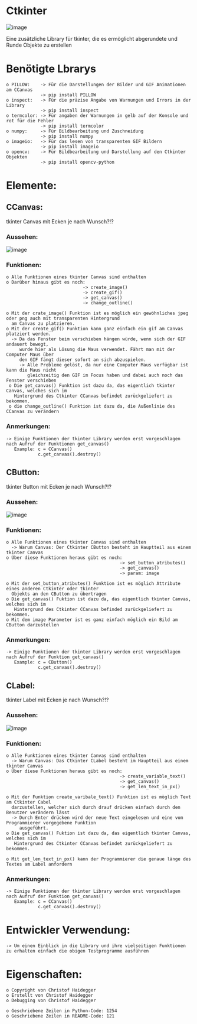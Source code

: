 # Ctkinter
![image](https://user-images.githubusercontent.com/87471423/127869456-eee11977-53ca-4191-aa4b-678895e60653.png)

Eine zusätzliche Library für tkinter, die es ermöglicht abgerundete und Runde Objekte zu erstellen


# Benötigte Lbrarys
    o PILLOW:    -> Für die Darstellungen der Bilder und GIF Animationen am CCanvas
                 -> pip install PILLOW
    o inspect:   -> Für die präzise Angabe von Warnungen und Errors in der Library
                 -> pip install inspect
    o termcolor: -> Für angaben der Warnungen in gelb auf der Konsole und rot für die Fehler
                 -> pip install termcolor
    o numpy:     -> Für Bildbearbeitung und Zuschneidung
                 -> pip install numpy
    o imageio:   -> Für das lesen von transparenten GIF Bildern
                 -> pip install imageio
    o opencv:    -> Für Bildbearbeitung und Darstellung auf den Ctkinter Objekten
                 -> pip install opencv-python



# Elemente:

## CCanvas:
tkinter Canvas mit Ecken je nach Wunsch?!?
### Aussehen:
![image](https://user-images.githubusercontent.com/87471423/127869405-95e09f3c-57b6-40ca-a302-734129a6e90a.png)

### Funktionen:
    o Alle Funktionen eines tkinter Canvas sind enthalten
    o Darüber hinaus gibt es noch:
                                 -> create_image()
                                 -> create_gif()
                                 -> get_canvas()
                                 -> change_outline()
                                 
    o Mit der crate_image() Funktion ist es möglich ein gewöhnliches jpeg oder png auch mit transparenten Hintergrund
      am Canvas zu platzieren.
    o Mit der create_gif() Funktion kann ganz einfach ein gif am Canvas platziert werden.
      -> Da das Fenster beim verschieben hängen würde, wenn sich der GIF andauert bewegt, 
         wurde hier als Lösung die Maus verwendet. Fährt man mit der Computer Maus über
         den GIF fängt dieser sofort an sich abzuspielen.
         -> Alle Probleme gelöst, da nur eine Computer Maus verfügbar ist kann die Maus nicht 
            gleichzeitig den GIF im Focus haben und dabei auch noch das Fenster verschieben
     o Die get_canvas() Funktion ist dazu da, das eigentlich tkinter Canvas, welches sich im 
       Hintergrund des Ctkinter CCanvas befindet zurückgeliefert zu bekommen.
     o die change_outline() Funktion ist dazu da, die Außenlinie des CCanvas zu verändern

### Anmerkungen:
    -> Einige Funktionen der tkinter Library werden erst vorgeschlagen nach Aufruf der Funktionen get_canvas()
       Example: c = CCanvas()
                c.get_canvas().destroy()
                

## CButton:
tkinter Button mit Ecken je nach Wunsch?!?
### Aussehen:
![image](https://user-images.githubusercontent.com/87471423/127872921-bcbad8a2-394e-4980-b6b3-ec79b7225e95.png)

### Funktionen:
    o Alle Funktionen eines tkinter Canvas sind enthalten
      -> Warum Canvas: Der Ctkinter CButton besteht im Hauptteil aus einem tkinter Canvas
    o Über diese Funktionen heraus gibt es noch:
                                               -> set_button_atributes()
                                               -> get_canvas()
                                               -> param: image
                                               
    o Mit der set_button_atributes() Funktion ist es möglich Attribute eines anderen Ctkinter oder tkinter 
      Objekts an den CButton zu übertragen
    o Die get_canvas() Fuktion ist dazu da, das eigentlich tkinter Canvas, welches sich im 
       Hintergrund des Ctkinter CCanvas befinded zurückgeliefert zu bekommen. 
    o Mit dem image Parameter ist es ganz einfach möglich ein Bild am CButton darzustellen

### Anmerkungen:
    -> Einige Funktionen der tkinter Library werden erst vorgeschlagen nach Aufruf der Funktion get_canvas()
       Example: c = CButton()
                c.get_canvas().destroy()


## CLabel:
tkinter Label mit Ecken je nach Wunsch?!?
### Aussehen:
![image](https://user-images.githubusercontent.com/87471423/127878962-532be04a-89b5-4367-83dc-4fc5ecd8a85e.png)


### Funktionen:
    o Alle Funktionen eines tkinter Canvas sind enthalten
      -> Warum Canvas: Das Ctkinter CLabel besteht im Hauptteil aus einem tkinter Canvas
    o Über diese Funktionen heraus gibt es noch:
                                               -> create_variable_text()
                                               -> get_canvas()
                                               -> get_len_text_in_px()
                                               
    o Mit der Funktion create_varibale_text() Funktion ist es möglich Text am Ctkinter Cabel
      darzustellen, welcher sich durch drauf drücken einfach durch den Benutzer verändern lässt
      -> Durch Enter drücken wird der neue Text eingelesen und eine vom Programmierer vorgegebene Funktion
         ausgeführt.
    o Die get_canvas() Fuktion ist dazu da, das eigentlich tkinter Canvas, welches sich im 
       Hintergrund des Ctkinter CCanvas befindet zurückgeliefert zu bekommen. 
    
    o Mit get_len_text_in_px() kann der Programmierer die genaue länge des Textes am Label anfordern

### Anmerkungen:
    -> Einige Funktionen der tkinter Library werden erst vorgeschlagen nach Aufruf der Funktion get_canvas()
       Example: c = CCanvas()
                c.get_canvas().destroy()

# Entwickler Verwendung:
    -> Um einen Einblick in die Library und ihre vielseitigen Funktionen zu erhalten einfach die obigen Testprogramme ausführen
    
# Eigenschaften:
    o Copyright von Christof Haidegger
    o Erstellt von Christof Haidegger
    o Debugging von Christof Haidegger
    
    o Geschriebene Zeilen in Python-Code: 1254
    o Geschriebene Zeilen in README-Code: 121
    
     
